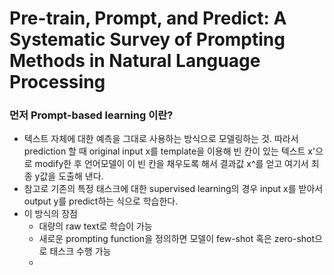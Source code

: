 # Pre-train, Prompt, and Predict: A Systematic Survey of Prompting Methods in Natural Language Processing

### 먼저 Prompt-based learning 이란?
* 텍스트 자체에 대한 예측을 그대로 사용하는 방식으로 모델링하는 것. 따라서 prediction 할 때 original input x를 template을 이용해 빈 칸이 있는 텍스트 x'으로 modify한 후 언어모델이 이 빈 칸을 채우도록 해서 결과값 x^를 얻고 여기서 최종 y값을 도출해 낸다.
* 참고로 기존의 특정 태스크에 대한 supervised learning의 경우 input x를 받아서 output y를 predict하는 식으로 학습한다.
* 이 방식의 장점
  - 대량의 raw text로 학습이 가능
  - 새로운 prompting function을 정의하면 모델이 few-shot 혹은 zero-shot으로 태스크 수행 가능
  - 
